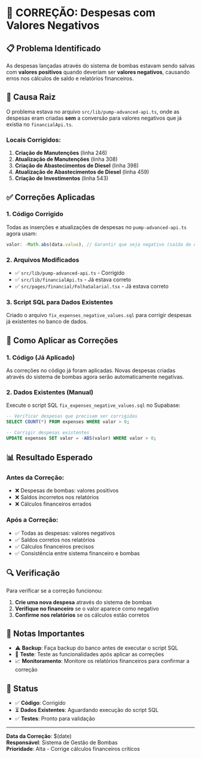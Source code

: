 # 🔧 CORREÇÃO: Despesas com Valores Negativos

## 📋 Problema Identificado

As despesas lançadas através do sistema de bombas estavam sendo salvas com **valores positivos** quando deveriam ser **valores negativos**, causando erros nos cálculos de saldo e relatórios financeiros.

## 🎯 Causa Raiz

O problema estava no arquivo `src/lib/pump-advanced-api.ts`, onde as despesas eram criadas **sem** a conversão para valores negativos que já existia no `financialApi.ts`.

### Locais Corrigidos:

1. **Criação de Manutenções** (linha 246)
2. **Atualização de Manutenções** (linha 308) 
3. **Criação de Abastecimentos de Diesel** (linha 398)
4. **Atualização de Abastecimentos de Diesel** (linha 459)
5. **Criação de Investimentos** (linha 543)

## ✅ Correções Aplicadas

### 1. Código Corrigido

Todas as inserções e atualizações de despesas no `pump-advanced-api.ts` agora usam:

```typescript
valor: -Math.abs(data.value), // Garantir que seja negativo (saída de dinheiro)
```

### 2. Arquivos Modificados

- ✅ `src/lib/pump-advanced-api.ts` - Corrigido
- ✅ `src/lib/financialApi.ts` - Já estava correto
- ✅ `src/pages/financial/FolhaSalarial.tsx` - Já estava correto

### 3. Script SQL para Dados Existentes

Criado o arquivo `fix_expenses_negative_values.sql` para corrigir despesas já existentes no banco de dados.

## 🚀 Como Aplicar as Correções

### 1. Código (Já Aplicado)
As correções no código já foram aplicadas. Novas despesas criadas através do sistema de bombas agora serão automaticamente negativas.

### 2. Dados Existentes (Manual)
Execute o script SQL `fix_expenses_negative_values.sql` no Supabase:

```sql
-- Verificar despesas que precisam ser corrigidas
SELECT COUNT(*) FROM expenses WHERE valor > 0;

-- Corrigir despesas existentes
UPDATE expenses SET valor = -ABS(valor) WHERE valor > 0;
```

## 📊 Resultado Esperado

### Antes da Correção:
- ❌ Despesas de bombas: valores positivos
- ❌ Saldos incorretos nos relatórios
- ❌ Cálculos financeiros errados

### Após a Correção:
- ✅ Todas as despesas: valores negativos
- ✅ Saldos corretos nos relatórios  
- ✅ Cálculos financeiros precisos
- ✅ Consistência entre sistema financeiro e bombas

## 🔍 Verificação

Para verificar se a correção funcionou:

1. **Crie uma nova despesa** através do sistema de bombas
2. **Verifique no financeiro** se o valor aparece como negativo
3. **Confirme nos relatórios** se os cálculos estão corretos

## 📝 Notas Importantes

- ⚠️ **Backup**: Faça backup do banco antes de executar o script SQL
- 🔄 **Teste**: Teste as funcionalidades após aplicar as correções
- 📈 **Monitoramento**: Monitore os relatórios financeiros para confirmar a correção

## 🎉 Status

- ✅ **Código**: Corrigido
- ⏳ **Dados Existentes**: Aguardando execução do script SQL
- ✅ **Testes**: Pronto para validação

---

**Data da Correção**: $(date)  
**Responsável**: Sistema de Gestão de Bombas  
**Prioridade**: Alta - Corrige cálculos financeiros críticos

